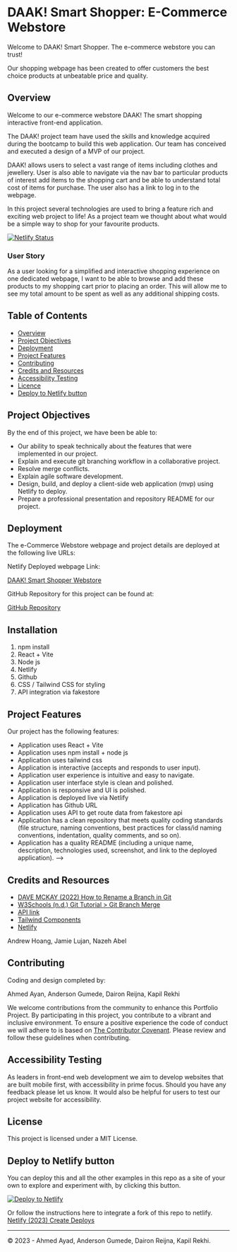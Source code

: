 # DAAK! Smart Shopper: E-Commerce Webstore

Welcome to DAAK! Smart Shopper. The e-commerce webstore you can trust!

Our shopping webpage has been created to offer customers the best choice products at unbeatable price and quality. 

## Overview

Welcome to our e-commerce webstore DAAK! The smart shopping interactive front-end application.

The DAAK! project team have used the skills and knowledge acquired during the bootcamp to build this web application. Our team has conceived and executed a design of a MVP of our project.

DAAK! allows users to select a vast range of items including clothes and jewellery. User is also able to navigate via the nav bar to particular products of interest add items to the shopping cart and be able to understand total cost of items for purchase. The user also has a link to log in to the webpage. 

In this project several technologies are used to bring a feature rich and exciting web project to life! As a project team we thought about what would be a simple way to shop for your favourite products.

[![Netlify Status](https://api.netlify.com/api/v1/badges/72dba3fb-7722-4ac6-ae08-bc33d4000f10/deploy-status)](https://app.netlify.com/sites/daak-store/deploys)

### User Story

As a user looking for a simplified and interactive shopping experience on one dedicated webpage,  I want to be able to browse and add these products to my shopping cart prior to placing an order. This will allow me to see my total amount to be spent as well as any additional shipping costs. 


## Table of Contents

* [Overview](#overview)
* [Project Objectives](#project-objectives)
* [Deployment](#deployment)
* [Project Features](#project-features)
* [Contributing](#contributing)
* [Credits and Resources](#credits-and-resources)
* [Accessibility Testing](#accessibility-testing)
* [Licence](#license)
* [Deploy to Netlify button](#deploy-to-netlify-button)


## Project Objectives

By the end of this project, we have been be able to:

- Our ability to speak technically about the features that were implemented in our project.
- Explain and execute git branching workflow in a collaborative project.
- Resolve merge conflicts.
- Explain agile software development.
- Design, build, and deploy a client-side web application (mvp) using Netlify to deploy.
- Prepare a professional presentation and repository README for our project.


## Deployment

The e-Commerce Webstore webpage and project details are deployed at the following live URLs:

Netlify Deployed webpage Link:

[DAAK! Smart Shopper Webstore](https://daak-store.netlify.app/)

GitHub Repository for this project can be found at:

[GitHub Repository](https://github.com/daironreijna/e-commerce-webstore)


## Installation

1. npm install
2. React + Vite
3. Node js
4. Netlify 
5. Github
6. CSS / Tailwind CSS for styling
7. API integration via fakestore

## Project Features
Our project has the following features:

- Application uses React + Vite
- Application uses npm install + node js
- Application uses tailwind css
- Application is interactive (accepts and responds to user input).
- Application user experience is intuitive and easy to navigate.
- Application user interface style is clean and polished.
- Application is responsive and UI is polished.
- Application is deployed live via Netlify
- Application has Github URL 
- Application uses API to get route data from fakestore api
- Application has a clean repository that meets quality coding standards (file structure, naming conventions, best practices for class/id naming conventions, indentation, quality comments, and so on).
- Application has a quality README (including a unique name, description, technologies used, screenshot, and link to the deployed application). -->

## Credits and Resources

- [DAVE MCKAY (2022) How to Rename a Branch in Git](https://www.howtogeek.com/851425/git-rename-branch/)
- [W3Schools (n.d.) Git Tutorial > Git Branch Merge](https://www.w3schools.com/git/git_branch_merge.asp)
- [API link](https://fakestoreapi.com/docs)
- [Tailwind Components](https://tailwindcomponents.com/)
- [Netlify](https://www.netlify.com/)

Andrew Hoang,
Jamie Lujan,
Nazeh Abel

## Contributing 

Coding and design completed by:

Ahmed Ayan,
Anderson Gumede,
Dairon Reijna,
Kapil Rekhi

We welcome contributions from the community to enhance this Portfolio Project. By participating in this project, you contribute to a vibrant and inclusive environment. To ensure a positive experience the code of conduct we will adhere to is based on [The Contributor Covenant](https://www.contributor-covenant.org/version/2/1/code_of_conduct/code_of_conduct.md). Please review and follow these guidelines when contributing.

## Accessibility Testing

As leaders in front-end web development we aim to develop websites that are built mobile first, with accessibility in prime focus. Should you have any feedback please let us know. It would also be helpful for users to test our project website for accessibility.

## License

This project is licensed under a MIT License.

## Deploy to Netlify button
You can deploy this and all the other examples in this repo as a site of your own to explore and experiment with, by clicking this button.
<!-- Source: https://docs.netlify.com/site-deploys/create-deploys/#deploy-with-git -->

[![Deploy to Netlify](https://www.netlify.com/img/deploy/button.svg)](https://app.netlify.com/start/deploy?repository=https://github.com/daironreijna/e-commerce-webstore)

Or follow the instructions here to integrate a fork of this repo to netlify.
[Netlify (2023) Create Deploys](https://docs.netlify.com/site-deploys/create-deploys/#deploy-with-git)

---

© 2023 - Ahmed Ayad, Anderson Gumede, Dairon Reijna, Kapil Rekhi.